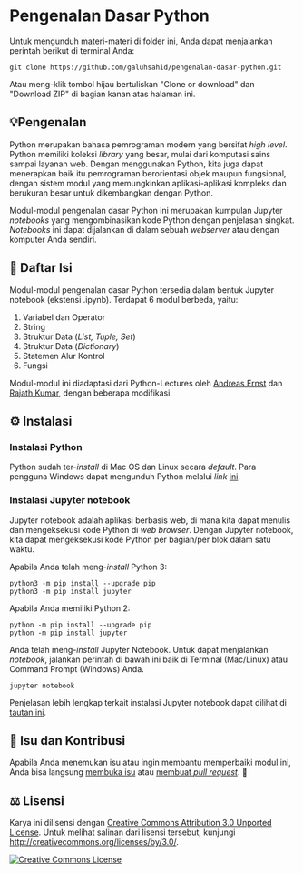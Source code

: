 # Pengenalan Dasar Python
Untuk mengunduh materi-materi di folder ini, Anda dapat menjalankan perintah berikut di terminal Anda:

```
git clone https://github.com/galuhsahid/pengenalan-dasar-python.git
```

Atau meng-klik tombol hijau bertuliskan "Clone or download" dan "Download ZIP" di bagian kanan atas halaman ini.

## 💡Pengenalan
Python merupakan bahasa pemrograman modern yang bersifat *high level*. Python memiliki koleksi *library* yang besar, mulai dari komputasi sains sampai layanan web. Dengan menggunakan Python, kita juga dapat menerapkan baik itu pemrograman berorientasi objek maupun fungsional, dengan sistem modul yang memungkinkan aplikasi-aplikasi kompleks dan berukuran besar untuk dikembangkan dengan Python.

Modul-modul pengenalan dasar Python ini merupakan kumpulan Jupyter *notebooks* yang mengombinasikan kode Python dengan penjelasan singkat. *Notebooks* ini dapat dijalankan di dalam sebuah  *webserver* atau dengan komputer Anda sendiri.

## 📖 Daftar Isi
Modul-modul pengenalan dasar Python tersedia dalam bentuk Jupyter notebook (ekstensi .ipynb). Terdapat 6 modul berbeda, yaitu:
1. Variabel dan Operator
2. String
3. Struktur Data ​(*List, Tuple, Set*)
4. Struktur Data ​(*Dictionary*)
5. Statemen Alur Kontrol
6. Fungsi

Modul-modul ini diadaptasi dari Python-Lectures oleh ​[Andreas Ernst​](https://gitlab.erc.monash.edu.au/andrease/Python4Maths) dan ​[Rajath Kumar​](https://github.com/rajathkmp/Python-Lectures), dengan beberapa modifikasi.

## ⚙️ Instalasi
### Instalasi Python
Python sudah ter-*install* di Mac OS dan Linux secara *default*. Para pengguna Windows dapat mengunduh Python melalui *link* [ini](https://www.python.org/downloads/).

### Instalasi Jupyter notebook
Jupyter notebook adalah aplikasi berbasis web, di mana kita dapat menulis dan mengeksekusi kode Python di ​*web browser*​. Dengan Jupyter notebook, kita dapat mengeksekusi kode Python per bagian/per blok dalam satu waktu.

Apabila Anda telah meng-*install* Python 3:
```
python3 -m pip install --upgrade pip
python3 -m pip install jupyter
```

Apabila Anda memiliki Python 2:
```
python -m pip install --upgrade pip
python -m pip install jupyter
```

Anda telah meng-*install* Jupyter Notebook. Untuk dapat menjalankan *notebook*, jalankan perintah di bawah ini baik di Terminal (Mac/Linux) atau Command Prompt (Windows) Anda.
```
jupyter notebook
```

Penjelasan lebih lengkap terkait instalasi Jupyter notebook dapat dilihat di [tautan ini](https://jupyter.org/install).

## 💭 Isu dan Kontribusi
Apabila Anda menemukan isu atau ingin membantu memperbaiki modul ini, Anda bisa langsung [membuka isu](https://github.com/galuhsahid/pengenalan-dasar-python/issues/new) atau [membuat *pull request*](https://github.com/galuhsahid/pengenalan-dasar-python/compare). 🙏

## ⚖️ Lisensi
Karya ini dilisensi dengan <a rel="license" href="http://creativecommons.org/licenses/by/3.0/">Creative Commons Attribution 3.0 Unported License</a>. Untuk melihat salinan dari lisensi tersebut, kunjungi http://creativecommons.org/licenses/by/3.0/.

<a rel="license" href="http://creativecommons.org/licenses/by/3.0/"><img alt="Creative Commons License" style="border-width:0" src="https://i.creativecommons.org/l/by/3.0/88x31.png" /></a>